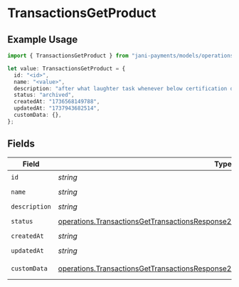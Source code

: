 # TransactionsGetProduct

## Example Usage

```typescript
import { TransactionsGetProduct } from "jani-payments/models/operations";

let value: TransactionsGetProduct = {
  id: "<id>",
  name: "<value>",
  description: "after what laughter task whenever below certification drat",
  status: "archived",
  createdAt: "1736568149788",
  updatedAt: "1737943682514",
  customData: {},
};
```

## Fields

| Field                                                                                                                                                                                              | Type                                                                                                                                                                                               | Required                                                                                                                                                                                           | Description                                                                                                                                                                                        |
| -------------------------------------------------------------------------------------------------------------------------------------------------------------------------------------------------- | -------------------------------------------------------------------------------------------------------------------------------------------------------------------------------------------------- | -------------------------------------------------------------------------------------------------------------------------------------------------------------------------------------------------- | -------------------------------------------------------------------------------------------------------------------------------------------------------------------------------------------------- |
| `id`                                                                                                                                                                                               | *string*                                                                                                                                                                                           | :heavy_check_mark:                                                                                                                                                                                 | N/A                                                                                                                                                                                                |
| `name`                                                                                                                                                                                             | *string*                                                                                                                                                                                           | :heavy_check_mark:                                                                                                                                                                                 | N/A                                                                                                                                                                                                |
| `description`                                                                                                                                                                                      | *string*                                                                                                                                                                                           | :heavy_check_mark:                                                                                                                                                                                 | N/A                                                                                                                                                                                                |
| `status`                                                                                                                                                                                           | [operations.TransactionsGetTransactionsResponse200ApplicationJSONResponseBodyItemsStatus](../../models/operations/transactionsgettransactionsresponse200applicationjsonresponsebodyitemsstatus.md) | :heavy_check_mark:                                                                                                                                                                                 | N/A                                                                                                                                                                                                |
| `createdAt`                                                                                                                                                                                        | *string*                                                                                                                                                                                           | :heavy_check_mark:                                                                                                                                                                                 | N/A                                                                                                                                                                                                |
| `updatedAt`                                                                                                                                                                                        | *string*                                                                                                                                                                                           | :heavy_check_mark:                                                                                                                                                                                 | N/A                                                                                                                                                                                                |
| `customData`                                                                                                                                                                                       | [operations.TransactionsGetTransactionsResponse200ApplicationJSONCustomData](../../models/operations/transactionsgettransactionsresponse200applicationjsoncustomdata.md)                           | :heavy_check_mark:                                                                                                                                                                                 | Any valid JSON value                                                                                                                                                                               |